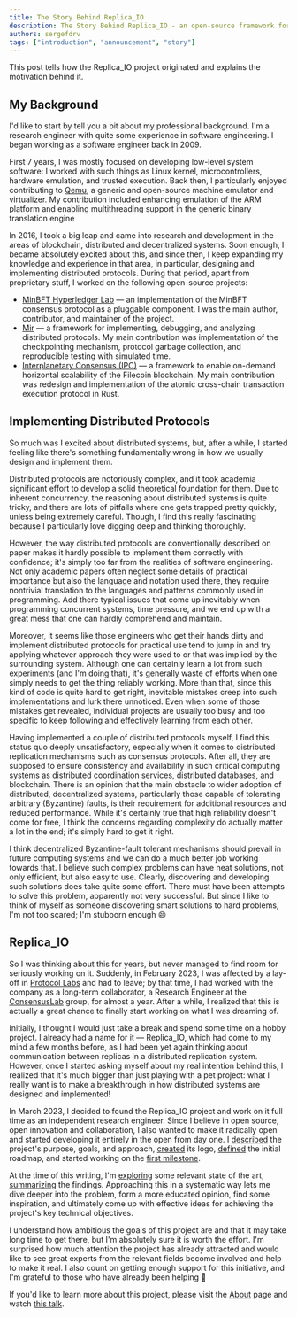 ```yaml
---
title: The Story Behind Replica_IO
description: The Story Behind Replica_IO - an open-source framework for building practical distributed replication mechanisms.
authors: sergefdrv
tags: ["introduction", "announcement", "story"]
---
```


This post tells how the Replica_IO project originated and explains the
motivation behind it.

<!--truncate-->

## My Background

I'd like to start by tell you a bit about my professional background.
I'm a research engineer with quite some experience in software
engineering. I began working as a software engineer back in 2009.

First 7 years, I was mostly focused on developing low-level system
software: I worked with such things as Linux kernel, microcontrollers,
hardware emulation, and trusted execution. Back then, I particularly
enjoyed contributing to [Qemu](http://qemu.org/), a generic and
open-source machine emulator and virtualizer. My contribution included
enhancing emulation of the ARM platform and enabling multithreading
support in the generic binary translation engine

In 2016, I took a big leap and came into research and development in
the areas of blockchain, distributed and decentralized systems. Soon
enough, I became absolutely excited about this, and since then, I keep
expanding my knowledge and experience in that area, in particular,
designing and implementing distributed protocols. During that period,
apart from proprietary stuff, I worked on the following open-source
projects:

 - [MinBFT Hyperledger Lab][minbft] — an implementation of the MinBFT
   consensus protocol as a pluggable component. I was the main author,
   contributor, and maintainer of the project.
 - [Mir][mir] — a framework for implementing, debugging, and analyzing
   distributed protocols. My main contribution was implementation of
   the checkpointing mechanism, protocol garbage collection, and
   reproducible testing with simulated time.
 - [Interplanetary Consensus (IPC)][ipc] — a framework to enable
   on-demand horizontal scalability of the Filecoin blockchain. My
   main contribution was redesign and implementation of the atomic
   cross-chain transaction execution protocol in Rust.

[minbft]: http://github.com/hyperledger-labs/minbft
[mir]: http://github.com/filecoin-project/mir
[ipc]: http://fil.space/#components

## Implementing Distributed Protocols

So much was I excited about distributed systems, but, after a while, I
started feeling like there's something fundamentally wrong in how we
usually design and implement them.

Distributed protocols are notoriously complex, and it took academia
significant effort to develop a solid theoretical foundation for them.
Due to inherent concurrency, the reasoning about distributed systems
is quite tricky, and there are lots of pitfalls where one gets trapped
pretty quickly, unless being extremely careful. Though, I find this
really fascinating because I particularly love digging deep and
thinking thoroughly.

However, the way distributed protocols are conventionally described on
paper makes it hardly possible to implement them correctly with
confidence; it's simply too far from the realities of software
engineering. Not only academic papers often neglect some details of
practical importance but also the language and notation used there,
they require nontrivial translation to the languages and patterns
commonly used in programming. Add there typical issues that come up
inevitably when programming concurrent systems, time pressure, and we
end up with a great mess that one can hardly comprehend and maintain.

Moreover, it seems like those engineers who get their hands dirty and
implement distributed protocols for practical use tend to jump in and
try applying whatever approach they were used to or that was implied
by the surrounding system. Although one can certainly learn a lot from
such experiments (and I'm doing that), it's generally waste of efforts
when one simply needs to get the thing reliably working. More than
that, since this kind of code is quite hard to get right, inevitable
mistakes creep into such implementations and lurk there unnoticed.
Even when some of those mistakes get revealed, individual projects are
usually too busy and too specific to keep following and effectively
learning from each other.

Having implemented a couple of distributed protocols myself, I find
this status quo deeply unsatisfactory, especially when it comes to
distributed replication mechanisms such as consensus protocols. After
all, they are supposed to ensure consistency and availability in such
critical computing systems as distributed coordination services,
distributed databases, and blockchain. There is an opinion that the
main obstacle to wider adoption of distributed, decentralized systems,
particularly those capable of tolerating arbitrary (Byzantine) faults,
is their requirement for additional resources and reduced performance.
While it's certainly true that high reliability doesn't come for free,
I think the concerns regarding complexity do actually matter a lot in
the end; it's simply hard to get it right.

I think decentralized Byzantine-fault tolerant mechanisms should
prevail in future computing systems and we can do a much better job
working towards that. I believe such complex problems can have neat
solutions, not only efficient, but also easy to use. Clearly,
discovering and developing such solutions does take quite some effort.
There must have been attempts to solve this problem, apparently not
very successful. But since I like to think of myself as someone
discovering smart solutions to hard problems, I'm not too scared; I'm
stubborn enough 😄

## Replica_IO

So I was thinking about this for years, but never managed to find room
for seriously working on it. Suddenly, in February 2023, I was
affected by a lay-off in [Protocol Labs][protocol-labs] and had to
leave; by that time, I had worked with the company as a long-term
collaborator, a Research Engineer at the [ConsensusLab][consensuslab]
group, for almost a year. After a while, I realized that this is
actually a great chance to finally start working on what I was
dreaming of.

[protocol-labs]: https://protocol.ai/
[consensuslab]: https://research.protocol.ai/groups/consensuslab/

Initially, I thought I would just take a break and spend some time on
a hobby project. I already had a name for it — Replica_IO, which had
come to my mind a few months before, as I had been yet again thinking
about communication between replicas in a distributed replication
system. However, once I started asking myself about my real intention
behind this, I realized that it's much bigger than just playing with a
pet project: what I really want is to make a breakthrough in how
distributed systems are designed and implemented!

In March 2023, I decided to found the Replica_IO project and work on
it full time as an independent research engineer. Since I believe in
open source, open innovation and collaboration, I also wanted to make
it radically open and started developing it entirely in the open from
day one. I [described][issue-2] the project's purpose, goals, and
approach, [created][issue-3] its logo, [defined][issue-1] the initial
roadmap, and started working on the [first milestone][milestone-1].

[issue-2]: https://github.com/replica-io/replica-io/issues/2
[issue-3]: https://github.com/replica-io/replica-io/issues/3
[issue-1]: https://github.com/replica-io/replica-io/issues/1
[milestone-1]: https://github.com/replica-io/replica-io/milestone/1

At the time of this writing, I'm [exploring][issue-7] some relevant
state of the art, [summarizing][wiki-state-of-the-art] the findings.
Approaching this in a systematic way lets me dive deeper into the
problem, form a more educated opinion, find some inspiration, and
ultimately come up with effective ideas for achieving the project's
key technical objectives.

[issue-7]: https://github.com/replica-io/replica-io/issues/7
[wiki-state-of-the-art]: https://github.com/replica-io/replica-io/wiki/State-of-the-art-exploration

I understand how ambitious the goals of this project are and that it
may take long time to get there, but I'm absolutely sure it is worth
the effort. I'm surprised how much attention the project has already
attracted and would like to see great experts from the relevant fields
become involved and help to make it real. I also count on getting enough
support for this initiative, and I'm grateful to those who have
already been helping 🙏

If you'd like to learn more about this project, please visit the
[About](/about) page and watch [this talk](https://youtu.be/oJlryr6bMCo).
